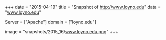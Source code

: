 
+++
date = "2015-04-19"
title = "Snapshot of http://www.loyno.edu"
data = "www.loyno.edu"

Server = ["Apache"]
domain = ["loyno.edu"]

  image = "snapshots/2015_16/www.loyno.edu.png"
+++
#
